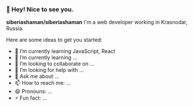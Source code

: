 ### :wave: Hey! Nice to see you.


**siberiashaman/siberiashaman** I'm a web developer working in Krasnodar, Russia.

Here are some ideas to get you started:

- 🔭 I’m currently learning JavaScript, React
- 🌱 I’m currently learning ...
- 👯 I’m looking to collaborate on ...
- 🤔 I’m looking for help with ...
- 💬 Ask me about ...
- 📫 How to reach me: ...
- 😄 Pronouns: ...
- ⚡ Fun fact: ...

